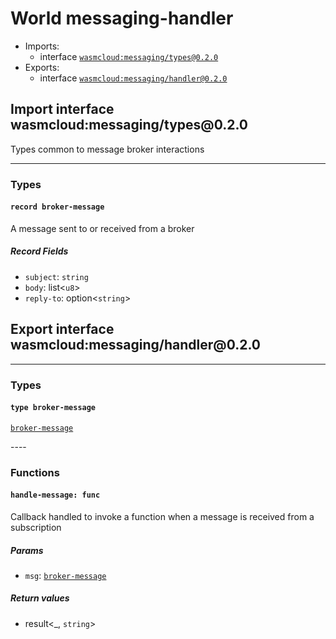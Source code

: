 <h1><a id="messaging_handler"></a>World messaging-handler</h1>
<ul>
<li>Imports:
<ul>
<li>interface <a href="#wasmcloud_messaging_types_0_2_0"><code>wasmcloud:messaging/types@0.2.0</code></a></li>
</ul>
</li>
<li>Exports:
<ul>
<li>interface <a href="#wasmcloud_messaging_handler_0_2_0"><code>wasmcloud:messaging/handler@0.2.0</code></a></li>
</ul>
</li>
</ul>
<h2><a id="wasmcloud_messaging_types_0_2_0"></a>Import interface wasmcloud:messaging/types@0.2.0</h2>
<p>Types common to message broker interactions</p>
<hr />
<h3>Types</h3>
<h4><a id="broker_message"></a><code>record broker-message</code></h4>
<p>A message sent to or received from a broker</p>
<h5>Record Fields</h5>
<ul>
<li><a id="broker_message.subject"></a><code>subject</code>: <code>string</code></li>
<li><a id="broker_message.body"></a><code>body</code>: list&lt;<code>u8</code>&gt;</li>
<li><a id="broker_message.reply_to"></a><code>reply-to</code>: option&lt;<code>string</code>&gt;</li>
</ul>
<h2><a id="wasmcloud_messaging_handler_0_2_0"></a>Export interface wasmcloud:messaging/handler@0.2.0</h2>
<hr />
<h3>Types</h3>
<h4><a id="broker_message"></a><code>type broker-message</code></h4>
<p><a href="#broker_message"><a href="#broker_message"><code>broker-message</code></a></a></p>
<p>
----
<h3>Functions</h3>
<h4><a id="handle_message"></a><code>handle-message: func</code></h4>
<p>Callback handled to invoke a function when a message is received from a subscription</p>
<h5>Params</h5>
<ul>
<li><a id="handle_message.msg"></a><code>msg</code>: <a href="#broker_message"><a href="#broker_message"><code>broker-message</code></a></a></li>
</ul>
<h5>Return values</h5>
<ul>
<li><a id="handle_message.0"></a> result&lt;_, <code>string</code>&gt;</li>
</ul>
